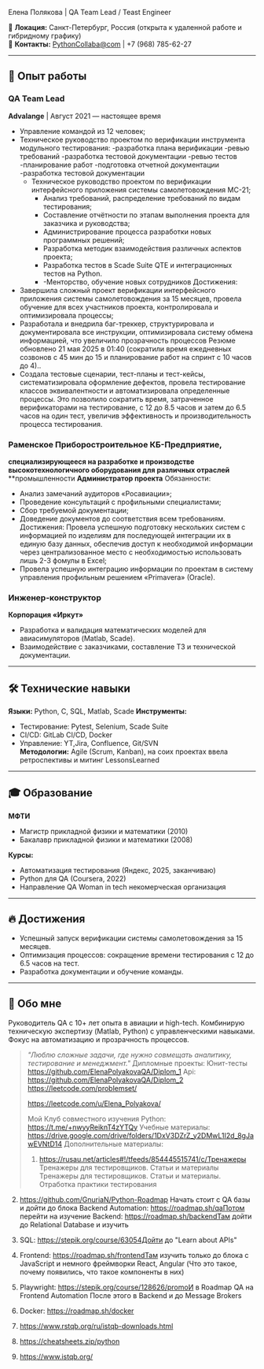 Елена Полякова | QA Team Lead / Teast Engineer

📍 **Локация:** Санкт-Петербург, Россия (открыта к удаленной работе и гибридному графику)  
📧 **Контакты:** [PythonCollaba@com](mailto:elena.andreevna.polyakova@gmail.com) | +7 (968) 785-62-27  


---

## 🚀 Опыт работы

### **QA Team Lead**  
**Advalange** | Август 2021 — настоящее время  
- Управление командой из 12 человек;
- Техническое руководство проектом по верификации инструмента модульного тестирования:
      -разработка плана верификации
      -ревью требований
      -разработка тестовой документации
      -ревью тестов
      -планирование работ
      -подготовка отчетной документации
      -разработка тестовой документации
  - Техническое руководство проектом по верификации интерфейсного приложения системы
самолетовождения МС-21;
      - Анализ требований, распределение требований по видам тестирования;
      - Составление отчётности по этапам выполнения проекта для заказчика и руководства;
      - Администрирование процесса разработки новых программных решений;
      - Разработка методик взаимодействия различных аспектов проекта;
      - Разработка тестов в Scade Suite QTE и интеграционных тестов на Python.
      - -Менторство, обучение новых сотрудников
Достижения:
 - Завершила сложный проект верификации интерфейсного приложения системы
самолетовождения за 15 месяцев, провела обучение для всех участников проекта,
контролировала и оптимизировала процессы;
- Разработала и внедрила баг-треккер, структурировала и документировала все инструкции,
оптимизировала систему обмена информацией, что увеличило прозрачность процессов
Резюме обновлено 21 мая 2025 в 01:40
(сократили время ежедневных созвонов с 45 мин до 15 и планирование работ на спринт с 10
часов до 4)..
- Создала тестовые сценарии, тест-планы и тест-кейсы, систематизировала оформление
дефектов, провела тестирование классов эквивалентности и автоматизировала определенные
процессы. Это позволило сократить время, затраченное верификаторами на тестирование, с 12
до 8.5 часов и затем до 6.5 часов на один тест, увеличив эффективность и производительность
процесса тестирования.

### **Раменское Приборостроительное КБ-Предприятие,**
**специализирующееся на разработке и производстве**
**высокотехнологичного оборудования для различных отраслей**
**промышленности
**Администратор проекта**
Обязанности:
   - Анализ замечаний аудиторов «Росавиации»;
  - Проведение консультаций с профильными специалистами;
  - Сбор требуемой документации;
  - Доведение документов до соответствия всем требованиям.
Достижения:
Провела успешную подготовку нескольких систем с информацией по изделиям для
последующей интеграции их в единую базу данных, обеспечив доступ к необходимой
информации через централизованное место с необходимостью использовать лишь 2-3 фомулы
в Excel;
- Провела успешную интеграцию информации по проектам в систему управления
профильным решением «Primavera» (Oracle).

### **Инженер-конструктор**  
**Корпорация «Иркут»** 
- Разработка и валидация математических моделей для авиасимуляторов (Matlab, Scade).  
- Взаимодействие с заказчиками, составление ТЗ и технической документации.  

---

## 🛠 Технические навыки  
**Языки:** Python,  C, SQL, Matlab, Scade
**Инструменты:**  
- Тестирование: Pytest, Selenium, Scade Suite  
- CI/CD: GitLab CI/CD, Docker  
- Управление: YT,Jira, Confluence, Git/SVN  
**Методологии:** Agile (Scrum, Kanban), на соих проектах ввела ретроспективы и митинг LessonsLearned 

---

## 🎓 Образование  
**МФТИ**  
- Магистр прикладной физики и математики (2010)  
- Бакалавр прикладной физики и математики (2008)  

**Курсы:**  
- Автоматизация тестирования (Яндекс, 2025, заканчиваю)  
- Python для QA (Coursera, 2022)
- Направление QA Woman in tech некомерческая организация

---

## 🔥 Достижения  
- Успешный запуск верификации  системы самолетовождения за 15 месяцев.  
- Оптимизация процессов: сокращение времени тестирования с 12 до 6.5 часов на тест.  
- Разработка документации и обучение команды.  

---

## 💬 Обо мне  
Руководитель QA с 10+ лет опыта в авиации и high-tech. Комбинирую техническую экспертизу (Matlab, Python) с управленческими навыками. Фокус на автоматизацию и прозрачность процессов.  

> *"Люблю сложные задачи, где нужно совмещать аналитику, тестирование и менеджмент."*
Дипломные проекты:
> Юнит-тесты https://github.com/ElenaPolyakovaQA/Diplom_1
> Api: https://github.com/ElenaPolyakovaQA/Diplom_2
https://leetcode.com/problemset/
>
> https://leetcode.com/u/Elena_Polyakova/
>
> Мой Клуб совместного изучения Python: https://t.me/+nwyyReiknT4zYTQy
> Учебные материалы: https://drive.google.com/drive/folders/1DxV3DZrZ_y2DMwL1I2d_8gJawEVNtD14
> Дополнительные материалы:
> 1. https://rusau.net/articles#!/tfeeds/854445515741/c/Тренажеры
Тренажеры для тестировщиков. Статьи и материалы
Тренажеры для тестировщиков. Статьи и материалы. Отработка практики тестирования

2. https://github.com/GnuriaN/Python-Roadmap Начать стоит с QA базы и дойти до блока Backend Automation: https://roadmap.sh/qaПотом перейти на изучение Backend: https://roadmap.sh/backendТам дойти до Relational Database и изучить
3. SQL: https://stepik.org/course/63054Дойти до "Learn about APIs"
4. Frontend: https://roadmap.sh/frontendТам изучить только до блока с JavaScript и немного фреймворки React, Angular (Что это такое, почему появились, что такое компоненты в них)
5. Playwright: https://stepik.org/course/128626/promoИ в Roadmap QA на Frontend Automation После этого в Backend и до Message Brokers
6. Docker: https://roadmap.sh/docker
7. https://www.rstqb.org/ru/istqb-downloads.html
8. https://cheatsheets.zip/python

9. https://www.istqb.org/
 
